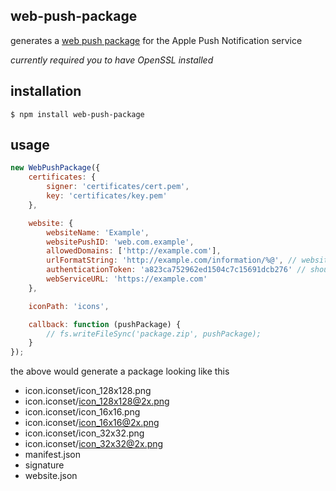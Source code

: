 ## web-push-package

generates a [web push package](https://developer.apple.com/library/prerelease/mac/documentation/NetworkingInternet/Conceptual/NotificationProgrammingGuideForWebsites/PushNotifications/PushNotifications.html#//apple_ref/doc/uid/TP40013225-CH3-SW7) for the Apple Push Notification service

*currently required you to have OpenSSL installed*

## installation

    $ npm install web-push-package

## usage

```javascript
new WebPushPackage({
	certificates: {
		signer: 'certificates/cert.pem',
		key: 'certificates/key.pem'
	},

	website: {
		websiteName: 'Example',
		websitePushID: 'web.com.example',
		allowedDomains: ['http://example.com'],
		urlFormatString: 'http://example.com/information/%@', // website arg format
		authenticationToken: 'a823ca752962ed1504c7c15691dcb276' // should be 20+ chars,
		webServiceURL: 'https://example.com'
	},

	iconPath: 'icons',

	callback: function (pushPackage) {
		// fs.writeFileSync('package.zip', pushPackage);
	}
});
```

the above would generate a package looking like this

- icon.iconset/icon_128x128.png
- icon.iconset/icon_128x128@2x.png
- icon.iconset/icon_16x16.png
- icon.iconset/icon_16x16@2x.png
- icon.iconset/icon_32x32.png
- icon.iconset/icon_32x32@2x.png
- manifest.json
- signature
- website.json
